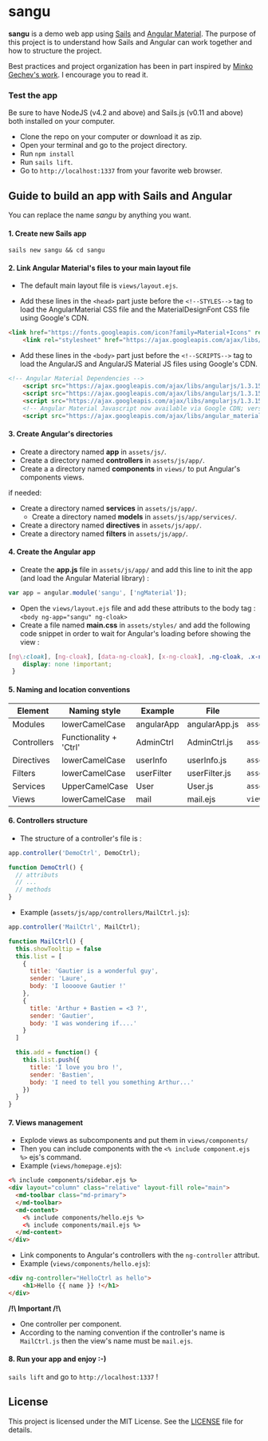 # sangu

**sangu** is a demo web app using [Sails](https://github.com/balderdashy/sails) and [Angular Material](https://github.com/angular/material). The purpose of this project is to understand how Sails and Angular can work together and how to structure the project.

Best practices and project organization has been in part inspired by [Minko Gechev's work](https://github.com/mgechev/angularjs-style-guide). I encourage you to read it.

### Test the app
Be sure to have NodeJS (v4.2 and above) and Sails.js (v0.11 and above) both installed on your computer.

- Clone the repo on your computer or download it as zip.
- Open your terminal and go to the project directory.
- Run `npm install`
- Run `sails lift`.
- Go to `http://localhost:1337` from your favorite web browser.


## Guide to build an app with Sails and Angular

You can replace the name _sangu_ by anything you want.

#### 1. Create new Sails app
`sails new sangu && cd sangu`

#### 2. Link Angular Material's files to your main layout file
- The default main layout file is `views/layout.ejs`.

- Add these lines in the `<head>` part juste before the `<!--STYLES-->` tag to load the AngularMaterial CSS file and the MaterialDesignFont CSS file using Google's CDN.

```html
<link href="https://fonts.googleapis.com/icon?family=Material+Icons" rel="stylesheet">
    <link rel="stylesheet" href="https://ajax.googleapis.com/ajax/libs/angular_material/0.11.2/angular-material.min.css">
```

- Add these lines in the `<body>` part just before the `<!--SCRIPTS-->` tag to load the AngularJS and AngularJS Material JS files using Google's CDN.


```html
<!-- Angular Material Dependencies -->
    <script src="https://ajax.googleapis.com/ajax/libs/angularjs/1.3.15/angular.min.js"></script>
    <script src="https://ajax.googleapis.com/ajax/libs/angularjs/1.3.15/angular-animate.min.js"></script>
    <script src="https://ajax.googleapis.com/ajax/libs/angularjs/1.3.15/angular-aria.min.js"></script>
    <!-- Angular Material Javascript now available via Google CDN; version 0.11.2 used here -->
    <script src="https://ajax.googleapis.com/ajax/libs/angular_material/0.11.2/angular-material.min.js"></script>
```

#### 3. Create Angular's directories

- Create a directory named **app** in `assets/js/`.
- Create a directory named **controllers** in `assets/js/app/`.
- Create a a directory named **components** in `views/` to put Angular's components views.


if needed:

- Create a directory named **services** in `assets/js/app/`.
	- Create a directory named **models** in `assets/js/app/services/`.
- Create a directory named **directives** in `assets/js/app/`.
- Create a directory named **filters** in `assets/js/app/`.


#### 4. Create the Angular app

- Create the **app.js** file in `assets/js/app/` and add this line to init the app (and load the Angular Material library) :

```javascript
var app = angular.module('sangu', ['ngMaterial']);
```

- Open the `views/layout.ejs` file and add these attributs to the body tag : `<body ng-app="sangu" ng-cloak>`
- Create a file named **main.css** in `assets/styles/` and add the following code snippet in order to wait for Angular's loading before showing the view :
```css
[ng\:cloak], [ng-cloak], [data-ng-cloak], [x-ng-cloak], .ng-cloak, .x-ng-cloak {
    display: none !important;
 }
```

#### 5. Naming and location conventions


Element | Naming style | Example | File | Location
----|------|----|--------|--------
Modules | lowerCamelCase  | angularApp | angularApp.js | `assets/js/app/`
Controllers | Functionality + 'Ctrl'  | AdminCtrl | AdminCtrl.js | `assets/js/app/controllers/`
Directives | lowerCamelCase  | userInfo | userInfo.js | `assets/js/app/directives/`
Filters | lowerCamelCase | userFilter | userFilter.js | `assets/js/app/filters/`
Services | UpperCamelCase | User | User.js | `assets/js/app/services/`
Views | lowerCamelCase | mail | mail.ejs | `views/components/`


#### 6. Controllers structure

- The structure of a controller's file is :
```javascript
app.controller('DemoCtrl', DemoCtrl);

function DemoCtrl() {
  // attributs
  // ...
  // methods
}
```

- Example (`assets/js/app/controllers/MailCtrl.js`):

```javascript
app.controller('MailCtrl', MailCtrl);

function MailCtrl() {
  this.showTooltip = false
  this.list = [
    {
      title: 'Gautier is a wonderful guy',
      sender: 'Laure',
      body: 'I loooove Gautier !'
    },
    {
      title: 'Arthur + Bastien = <3 ?',
      sender: 'Gautier',
      body: 'I was wondering if....'
    }
  ]

  this.add = function() {
    this.list.push({
      title: 'I love you bro !',
      sender: 'Bastien',
      body: 'I need to tell you something Arthur...'
    })
  }
}

```

#### 7. Views management

- Explode views as subcomponents and put them in `views/components/`
- Then you can include components with the `<% include component.ejs %>` ejs's command.
- Example (`views/homepage.ejs`):

```html
<% include components/sidebar.ejs %>
<div layout="column" class="relative" layout-fill role="main">
  <md-toolbar class="md-primary">
  </md-toolbar>
  <md-content>
    <% include components/hello.ejs %>
    <% include components/mail.ejs %>
  </md-content>
</div>
```
- Link components to Angular's controllers with the `ng-controller` attribut.
- Example (`views/components/hello.ejs`):

```html
<div ng-controller="HelloCtrl as hello">
    <h1>Hello {{ name }} !</h1>
</div>
```

**/!\ Important /!\\**

- One controller per component.
- According to the naming convention if the controller's name is `MailCtrl.js` then the view's name must be `mail.ejs`.


#### 8. Run your app and enjoy :-)
`sails lift` and go to `http://localhost:1337` !


## License


This project is licensed under the MIT License. See the [LICENSE](LICENSE) file for details.